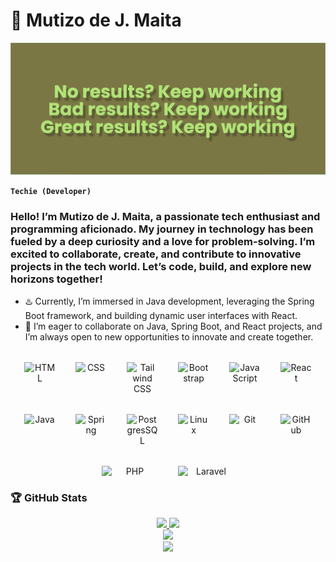 # 🐥 Mutizo de J. Maita
![image](banner.png)

**`Techie (Developer)`**

### Hello! I’m Mutizo de J. Maita, a passionate tech enthusiast and programming aficionado. My journey in technology has been fueled by a deep curiosity and a love for problem-solving. I’m excited to collaborate, create, and contribute to innovative projects in the tech world. Let’s code, build, and explore new horizons together!

- ♨️ Currently, I’m immersed in Java development, leveraging the Spring Boot framework, and building dynamic user interfaces with React.
- 💬 I’m eager to collaborate on Java, Spring Boot, and React projects, and I’m always open to new opportunities to innovate and create together.

<div align="center" style="display: flex; gap: 2rem; flex-wrap: wrap; justify-content: center; margin-top: 2rem;">

  <img align="center" alt="HTML" width="50px" src="https://cdn.jsdelivr.net/gh/devicons/devicon/icons/html5/html5-plain.svg" />
  <img align="center" alt="CSS" width="50px" src="https://cdn.jsdelivr.net/gh/devicons/devicon/icons/css3/css3-plain.svg" />
  <img align="center" alt="Tailwind CSS" width="50px" src="https://cdn.jsdelivr.net/gh/devicons/devicon@latest/icons/tailwindcss/tailwindcss-original.svg" />
  <img align="center" alt="Bootstrap" width="50px"  src="https://cdn.jsdelivr.net/gh/devicons/devicon@latest/icons/bootstrap/bootstrap-original.svg" />
  <img align="center" alt="JavaScript" width="50px" src="https://cdn.jsdelivr.net/gh/devicons/devicon/icons/javascript/javascript-plain.svg" />

  <img align="center" alt="React" width="50px" src="https://cdn.jsdelivr.net/gh/devicons/devicon/icons/react/react-original.svg" />
  <img align="center" alt="Java" width="50px" src="https://cdn.jsdelivr.net/gh/devicons/devicon/icons/java/java-original.svg"/>
  <img align="center" alt="Spring" width="50px" src="https://cdn.jsdelivr.net/gh/devicons/devicon/icons/spring/spring-original.svg" />
  <img align="center" alt="PostgresSQL" width="50px"  src="https://cdn.jsdelivr.net/gh/devicons/devicon@latest/icons/postgresql/postgresql-original.svg" />

  <img align="center" alt="Linux" width="50px" src="https://cdn.jsdelivr.net/gh/devicons/devicon/icons/linux/linux-original.svg" />
  <img align="center" alt="Git" width="50px" src="https://cdn.jsdelivr.net/gh/devicons/devicon/icons/git/git-original.svg" />
  <img align="center" alt="GitHub" width="50px" src="https://cdn.jsdelivr.net/gh/devicons/devicon/icons/github/github-original.svg" />
  <img align="center" alt="PHP" width="90px" src="https://cdn.jsdelivr.net/gh/devicons/devicon@latest/icons/php/php-original.svg" />
  <img align="center" alt="Laravel" width="90px" src="https://cdn.jsdelivr.net/gh/devicons/devicon@latest/icons/laravel/laravel-original-wordmark.svg" />

  <!--
    <img align="center" alt="NodeJS" width="50px" src="https://cdn.jsdelivr.net/gh/devicons/devicon/icons/nodejs/nodejs-original.svg" />
    <img align="center" alt="MongoDB" width="50px"  src="https://cdn.jsdelivr.net/gh/devicons/devicon@latest/icons/mongodb/mongodb-plain-wordmark.svg" />
    <img align="center" alt="Golang" width="90px" src="https://cdn.jsdelivr.net/gh/devicons/devicon@latest/icons/go/go-original-wordmark.svg" />
    <img align="center" alt="Python" width="50px" src="https://cdn.jsdelivr.net/gh/devicons/devicon/icons/python/python-plain.svg" />
    <img align="center" alt="Bash" width="30px" width="30px" src="https://cdn.jsdelivr.net/gh/devicons/devicon/icons/bash/bash-original.svg" />
    <img align="center" alt="TypeScript" width="50px" src="https://cdn.jsdelivr.net/gh/devicons/devicon/icons/typescript/typescript-plain.svg" />
    <img align="center" alt="Angular" width="50px" src="https://cdn.jsdelivr.net/gh/devicons/devicon/icons/angularjs/angularjs-plain.svg" />
    <img align="center" alt="C++" width="30px" width="30px" src="https://cdn.jsdelivr.net/gh/devicons/devicon/icons/cplusplus/cplusplus-line.svg" />
  -->

</div>

### 🏆 GitHub Stats

<div align="center">
  <a href="https://github.com/Badfox16">
    <img height="180em" src="https://github-readme-stats.vercel.app/api?username=Badfox16&show_icons=true&theme=dark"/>
    <img height="180em" src="https://github-readme-stats.vercel.app/api/top-langs/?username=Badfox16&layout=compact&langs_count=6&theme=dark"/>
  <a/>
</div>

<div align="center">
   <a href="https://github.com/Badfox16">
    <img src="https://github-readme-streak-stats.herokuapp.com?user=Badfox16&show_icons=true&theme=dark"/>
  </a>
</div>

<div align="center">
  <a href="https://github.com/Badfox16">
    <img height="180em" src="https://github-profile-trophy.vercel.app/?username=Badfox16&show_icons=true&theme=dark"/>
  </a>
</div>

<!--
---
### 🤳 Connect with me :
<div align="center">
  <a href="https://instagram.com/" target="_blank">
    <img src="https://img.shields.io/badge/-Instagram-%23E4405F?style=for-the-badge&logo=instagram&logoColor=white" target="_blank">
  </a>
 <a href="https://www.facebook.com/" target="_blank">
   <img src="https://img.shields.io/badge/Facebook-1877F2?style=for-the-badge&logo=facebook&logoColor=white" target="_blank">
 </a>
  <a href = "mailto:pedrooliv62@gmail.com">
    <img src="https://img.shields.io/badge/-Gmail-%23333?style=for-the-badge&logo=gmail&logoColor=white" target="_blank">
  </a>
  <a href="https://www.linkedin.com/in/" target="_blank">
    <img src="https://img.shields.io/badge/-LinkedIn-%230077B5?style=for-the-badge&logo=linkedin&logoColor=white" target="_blank">
  </a>
</div>
-->
